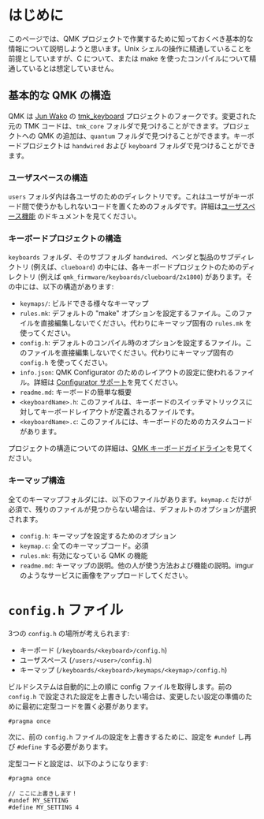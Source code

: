 # はじめに

<!---
  original document: d598f01cb:docs/getting_started_introduction.md
  git diff d598f01cb HEAD -- docs/getting_started_introduction.md | cat
-->

このページでは、QMK プロジェクトで作業するために知っておくべき基本的な情報について説明しようと思います。Unix シェルの操作に精通していることを前提としていますが、C について、または make を使ったコンパイルについて精通しているとは想定していません。

## 基本的な QMK の構造

QMK は [Jun Wako](https://github.com/tmk) の [tmk_keyboard](https://github.com/tmk/tmk_keyboard) プロジェクトのフォークです。変更された元の TMK コードは、`tmk_core` フォルダで見つけることができます。プロジェクトへの QMK の追加は、`quantum` フォルダで見つけることができます。キーボードプロジェクトは `handwired` および `keyboard` フォルダで見つけることができます。

### ユーザスペースの構造

`users` フォルダ内は各ユーザのためのディレクトリです。これはユーザがキーボード間で使うかもしれないコードを置くためのフォルダです。詳細は[ユーザスペース機能](ja/feature_userspace.md) のドキュメントを見てください。

### キーボードプロジェクトの構造

`keyboards` フォルダ、そのサブフォルダ `handwired`、ベンダと製品のサブディレクトリ (例えば、`clueboard`) の中には、各キーボードプロジェクトのためのディレクトリ (例えば `qmk_firmware/keyboards/clueboard/2x1800`) があります。その中には、以下の構造があります:

* `keymaps/`: ビルドできる様々なキーマップ
* `rules.mk`: デフォルトの "make" オプションを設定するファイル。このファイルを直接編集しないでください。代わりにキーマップ固有の `rules.mk` を使ってください。
* `config.h`: デフォルトのコンパイル時のオプションを設定するファイル。このファイルを直接編集しないでください。代わりにキーマップ固有の `config.h` を使ってください。
* `info.json`: QMK Configurator のためのレイアウトの設定に使われるファイル。詳細は [Configurator サポート](ja/reference_configurator_support.md)を見てください。
* `readme.md`: キーボードの簡単な概要
* `<keyboardName>.h`: このファイルは、キーボードのスイッチマトリックスに対してキーボードレイアウトが定義されるファイルです。
* `<keyboardName>.c`: このファイルには、キーボードのためのカスタムコードがあります。

プロジェクトの構造についての詳細は、[QMK キーボードガイドライン](ja/hardware_keyboard_guidelines.md)を見てください。

### キーマップ構造

全てのキーマップフォルダには、以下のファイルがあります。`keymap.c` だけが必須で、残りのファイルが見つからない場合は、デフォルトのオプションが選択されます。

* `config.h`: キーマップを設定するためのオプション
* `keymap.c`: 全てのキーマップコード。必須
* `rules.mk`: 有効になっている QMK の機能
* `readme.md`: キーマップの説明。他の人が使う方法および機能の説明。imgur のようなサービスに画像をアップロードしてください。

# `config.h` ファイル

3つの `config.h` の場所が考えられます:

* キーボード (`/keyboards/<keyboard>/config.h`)
* ユーザスペース (`/users/<user>/config.h`)
* キーマップ (`/keyboards/<keyboard>/keymaps/<keymap>/config.h`)

ビルドシステムは自動的に上の順に config ファイルを取得します。前の `config.h` で設定された設定を上書きしたい場合は、変更したい設定の準備のために最初に定型コードを置く必要があります。

```
#pragma once
```

次に、前の `config.h` ファイルの設定を上書きするために、設定を `#undef` し再び `#define` する必要があります。

定型コードと設定は、以下のようになります:

```
#pragma once

// ここに上書きします！
#undef MY_SETTING
#define MY_SETTING 4
```
